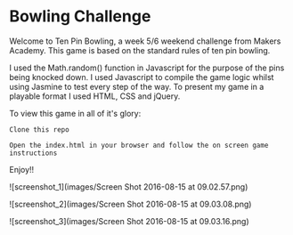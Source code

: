 
Bowling Challenge
=================

Welcome to Ten Pin Bowling, a week 5/6 weekend challenge from Makers Academy. This game is based on the standard rules of ten pin bowling.

I used the Math.random() function in Javascript for the purpose of the pins being knocked down. I used Javascript to compile the game logic whilst using Jasmine to test every step of the way. To present my game in a playable format I used HTML, CSS and jQuery.

To view this game in all of it's glory:

```
Clone this repo
```
```
Open the index.html in your browser and follow the on screen game instructions
```

Enjoy!!

![screenshot_1](images/Screen Shot 2016-08-15 at 09.02.57.png)

![screenshot_2](images/Screen Shot 2016-08-15 at 09.03.08.png)

![screenshot_3](images/Screen Shot 2016-08-15 at 09.03.16.png)
